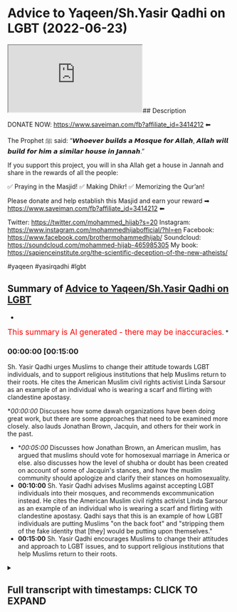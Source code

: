 # Advice to Yaqeen/Sh.Yasir Qadhi on LGBT (2022-06-23)

<iframe loading='lazy' src='https://www.youtube.com/embed/i3VL7t5kt54'></iframe>## Description

DONATE NOW: https://www.saveiman.com/fb?affiliate_id=3414212 ⬅

The Prophet ﷺ said: “𝙒𝙝𝙤𝙚𝙫𝙚𝙧 𝙗𝙪𝙞𝙡𝙙𝙨 𝙖 𝙈𝙤𝙨𝙦𝙪𝙚 𝙛𝙤𝙧 𝘼𝙡𝙡𝙖𝙝, 𝘼𝙡𝙡𝙖𝙝 𝙬𝙞𝙡𝙡 𝙗𝙪𝙞𝙡𝙙 𝙛𝙤𝙧 𝙝𝙞𝙢 𝙖 𝙨𝙞𝙢𝙞𝙡𝙖𝙧 𝙝𝙤𝙪𝙨𝙚 𝙞𝙣 𝙅𝙖𝙣𝙣𝙖𝙝.”

If you support this project, you will in sha Allah get a house in Jannah and share in the rewards of all the people:

✅ Praying in the Masjid!
✅ Making Dhikr!
✅ Memorizing the Qur’an!

Please donate and help establish this Masjid and earn your reward ➡ https://www.saveiman.com/fb?affiliate_id=3414212 ⬅

Twitter: https://twitter.com/mohammed_hijab?s=20
Instagram: https://www.instagram.com/mohammedhijabofficial/?hl=en
Facebook: https://www.facebook.com/brothermohammedhijab/
Soundcloud: https://soundcloud.com/mohammed-hijab-465985305
My book: https://sapienceinstitute.org/the-scientific-deception-of-the-new-atheists/

#yaqeen #yasirqadhi #lgbt

## Summary of [Advice to Yaqeen/Sh.Yasir Qadhi on LGBT](https://www.youtube.com/watch?v=i3VL7t5kt54)


*

<span style="color:red; font-size:125%">This summary is AI generated - there may be inaccuracies</span>. [](/)*

### <a onclick="modifyYTiframeseektime('900')">00:00:00 [00:15:00</a>

Sh. Yasir Qadhi urges Muslims to change their attitude towards LGBT individuals, and to support religious institutions that help Muslims return to their roots. He cites the American Muslim civil rights activist Linda Sarsour as an example of an individual who is wearing a  scarf and flirting with clandestine apostasy.

**<a onclick="modifyYTiframeseektime('0')">00:00:00</a>* Discusses how some dawah organizations have been doing great work, but there are some approaches that need to be examined more closely. also lauds Jonathan Brown, Jacquin, and others for their work in the past.
* **<a onclick="modifyYTiframeseektime('300')">00:05:00</a>* Discusses how Jonathan Brown, an American muslim, has argued that muslims should vote for homosexual marriage in America or else. also discusses how the level of shubha or doubt has been created on account of some of Jacquin's stances, and how the muslim community should apologize and clarify their stances on homosexuality.
* **<a onclick="modifyYTiframeseektime('600')">00:10:00</a>** Sh. Yasir Qadhi advises Muslims against accepting LGBT individuals into their mosques, and recommends excommunication instead. He cites the American Muslim civil rights activist Linda Sarsour as an example of an individual who is wearing a  scarf and flirting with clandestine apostasy. Qadhi says that this is an example of how LGBT individuals are putting Muslims "on the back foot" and "stripping them of the fake identity that [they] would be putting upon themselves."
* **<a onclick="modifyYTiframeseektime('900')">00:15:00</a>** Sh. Yasir Qadhi encourages Muslims to change their attitudes and approach to LGBT issues, and to support religious institutions that help Muslims return to their roots.

<details><summary><h2>Full transcript with timestamps: CLICK TO EXPAND</h2></summary>

<a onclick="modifyYTiframeseektime('0)')">0:00:00 hey you are you wasting your time on<\/a>
<a onclick="modifyYTiframeseektime('2)')">0:00:02 social media again your brothers and<\/a>
<a onclick="modifyYTiframeseektime('4)')">0:00:04 sisters in islam net from norway are<\/a>
<a onclick="modifyYTiframeseektime('6)')">0:00:06 establishing a masjid a tawa center<\/a>
<a onclick="modifyYTiframeseektime('10)')">0:00:10 establishing a masjid to convey the<\/a>
<a onclick="modifyYTiframeseektime('11)')">0:00:11 message of islam is one of the best<\/a>
<a onclick="modifyYTiframeseektime('14)')">0:00:14 deeds a muslim can do there's a huge<\/a>
<a onclick="modifyYTiframeseektime('17)')">0:00:17 need for it in norway you know this and<\/a>
<a onclick="modifyYTiframeseektime('18)')">0:00:18 i know this so that makes the reward<\/a>
<a onclick="modifyYTiframeseektime('21)')">0:00:21 even greater so give generously and<\/a>
<a onclick="modifyYTiframeseektime('24)')">0:00:24 allah azzawajal will give you even more<\/a>
<a onclick="modifyYTiframeseektime('28)')">0:00:28 [Music]<\/a>
<a onclick="modifyYTiframeseektime('36)')">0:00:36 this is a follow-up video from one that<\/a>
<a onclick="modifyYTiframeseektime('38)')">0:00:38 i've done before about issues relating<\/a>
<a onclick="modifyYTiframeseektime('40)')">0:00:40 to lgbtq<\/a>
<a onclick="modifyYTiframeseektime('42)')">0:00:42 especially pertaining to the muslim<\/a>
<a onclick="modifyYTiframeseektime('43)')">0:00:43 community the tradition is muslim oh you<\/a>
<a onclick="modifyYTiframeseektime('45)')">0:00:45 just call it the muslim community and in<\/a>
<a onclick="modifyYTiframeseektime('48)')">0:00:48 the previous video that i made i was<\/a>
<a onclick="modifyYTiframeseektime('50)')">0:00:50 speaking particularly about some<\/a>
<a onclick="modifyYTiframeseektime('51)')">0:00:51 approaches of<\/a>
<a onclick="modifyYTiframeseektime('52)')">0:00:52 uh some dawah organizations<\/a>
<a onclick="modifyYTiframeseektime('55)')">0:00:55 um i mentioned ikna i mentioned yakreen<\/a>
<a onclick="modifyYTiframeseektime('57)')">0:00:57 i mentioned some figures<\/a>
<a onclick="modifyYTiframeseektime('59)')">0:00:59 of dawah like<\/a>
<a onclick="modifyYTiframeseektime('62)')">0:01:02 dr jonathan brown and other individuals<\/a>
<a onclick="modifyYTiframeseektime('65)')">0:01:05 who are i would consider big players in<\/a>
<a onclick="modifyYTiframeseektime('67)')">0:01:07 the tawa at least or in the public<\/a>
<a onclick="modifyYTiframeseektime('69)')">0:01:09 discourse and rightfully so because they<\/a>
<a onclick="modifyYTiframeseektime('71)')">0:01:11 have made many contributions which some<\/a>
<a onclick="modifyYTiframeseektime('74)')">0:01:14 of their detractors<\/a>
<a onclick="modifyYTiframeseektime('75)')">0:01:15 will never be able to make let alone<\/a>
<a onclick="modifyYTiframeseektime('77)')">0:01:17 have made in the past for example<\/a>
<a onclick="modifyYTiframeseektime('79)')">0:01:19 yesterday has done some great work<\/a>
<a onclick="modifyYTiframeseektime('82)')">0:01:22 especially relating to the seerah that<\/a>
<a onclick="modifyYTiframeseektime('84)')">0:01:24 he's put up in the english language i<\/a>
<a onclick="modifyYTiframeseektime('85)')">0:01:25 think i don't think<\/a>
<a onclick="modifyYTiframeseektime('86)')">0:01:26 almost anyone has done anything like<\/a>
<a onclick="modifyYTiframeseektime('88)')">0:01:28 that in terms of the effort and the<\/a>
<a onclick="modifyYTiframeseektime('90)')">0:01:30 output that was put into that and the<\/a>
<a onclick="modifyYTiframeseektime('92)')">0:01:32 originality and the<\/a>
<a onclick="modifyYTiframeseektime('93)')">0:01:33 research that must have been put into<\/a>
<a onclick="modifyYTiframeseektime('95)')">0:01:35 such a thing<\/a>
<a onclick="modifyYTiframeseektime('96)')">0:01:36 likewise<\/a>
<a onclick="modifyYTiframeseektime('98)')">0:01:38 he's done really great work and when it<\/a>
<a onclick="modifyYTiframeseektime('100)')">0:01:40 comes to the production quality of some<\/a>
<a onclick="modifyYTiframeseektime('102)')">0:01:42 of the things that have come up from<\/a>
<a onclick="modifyYTiframeseektime('102)')">0:01:42 japan i think everyone agrees that it's<\/a>
<a onclick="modifyYTiframeseektime('104)')">0:01:44 really brilliant and excellent and when<\/a>
<a onclick="modifyYTiframeseektime('106)')">0:01:46 he comes and<\/a>
<a onclick="modifyYTiframeseektime('108)')">0:01:48 speaks especially when he storytells and<\/a>
<a onclick="modifyYTiframeseektime('110)')">0:01:50 i have to say it's really really like<\/a>
<a onclick="modifyYTiframeseektime('112)')">0:01:52 inspirational the way he speaks about<\/a>
<a onclick="modifyYTiframeseektime('114)')">0:01:54 some of the prophets of the past and<\/a>
<a onclick="modifyYTiframeseektime('116)')">0:01:56 some of the companions of the past<\/a>
<a onclick="modifyYTiframeseektime('117)')">0:01:57 masha'allah is really it's excellent and<\/a>
<a onclick="modifyYTiframeseektime('119)')">0:01:59 jonathan brown an excellent a star a<\/a>
<a onclick="modifyYTiframeseektime('122)')">0:02:02 great academic who's done some really<\/a>
<a onclick="modifyYTiframeseektime('124)')">0:02:04 great work in the past and i think a lot<\/a>
<a onclick="modifyYTiframeseektime('125)')">0:02:05 of the detractors that do attack these<\/a>
<a onclick="modifyYTiframeseektime('127)')">0:02:07 people may have perverse intentions<\/a>
<a onclick="modifyYTiframeseektime('129)')">0:02:09 quite frankly i mean<\/a>
<a onclick="modifyYTiframeseektime('131)')">0:02:11 and<\/a>
<a onclick="modifyYTiframeseektime('132)')">0:02:12 i will repeat will not in the future<\/a>
<a onclick="modifyYTiframeseektime('135)')">0:02:15 let alone have in the past be able to<\/a>
<a onclick="modifyYTiframeseektime('137)')">0:02:17 produce anything like what these<\/a>
<a onclick="modifyYTiframeseektime('139)')">0:02:19 individuals have produced in terms of<\/a>
<a onclick="modifyYTiframeseektime('141)')">0:02:21 their contribution to the islamic<\/a>
<a onclick="modifyYTiframeseektime('142)')">0:02:22 discourse for the muslim people<\/a>
<a onclick="modifyYTiframeseektime('145)')">0:02:25 so we have benefited from that and i<\/a>
<a onclick="modifyYTiframeseektime('146)')">0:02:26 think it's important to start with that<\/a>
<a onclick="modifyYTiframeseektime('148)')">0:02:28 kind of recognition because these people<\/a>
<a onclick="modifyYTiframeseektime('150)')">0:02:30 have been in the dawa and in the public<\/a>
<a onclick="modifyYTiframeseektime('152)')">0:02:32 space much longer than we have and we<\/a>
<a onclick="modifyYTiframeseektime('155)')">0:02:35 uh you know have benefited i have<\/a>
<a onclick="modifyYTiframeseektime('156)')">0:02:36 personally benefited so much from all<\/a>
<a onclick="modifyYTiframeseektime('159)')">0:02:39 three individuals i must say<\/a>
<a onclick="modifyYTiframeseektime('161)')">0:02:41 and so i don't want anyone to think<\/a>
<a onclick="modifyYTiframeseektime('163)')">0:02:43 that this is trying to you know cancel<\/a>
<a onclick="modifyYTiframeseektime('166)')">0:02:46 them or something like this and<\/a>
<a onclick="modifyYTiframeseektime('167)')">0:02:47 what do we gain from that they're our<\/a>
<a onclick="modifyYTiframeseektime('169)')">0:02:49 friends we have a good personal<\/a>
<a onclick="modifyYTiframeseektime('170)')">0:02:50 relationship with them i've spoken to<\/a>
<a onclick="modifyYTiframeseektime('172)')">0:02:52 yesterday twice we've done two podcasts<\/a>
<a onclick="modifyYTiframeseektime('175)')">0:02:55 together jonathan brown has done a<\/a>
<a onclick="modifyYTiframeseektime('176)')">0:02:56 podcast with him we have a good personal<\/a>
<a onclick="modifyYTiframeseektime('178)')">0:02:58 relationship there's no need or reason<\/a>
<a onclick="modifyYTiframeseektime('180)')">0:03:00 or personal gain that i get from this at<\/a>
<a onclick="modifyYTiframeseektime('182)')">0:03:02 all<\/a>
<a onclick="modifyYTiframeseektime('184)')">0:03:04 at all the second thing i'll say is<\/a>
<a onclick="modifyYTiframeseektime('187)')">0:03:07 they've done great work and they<\/a>
<a onclick="modifyYTiframeseektime('188)')">0:03:08 continue to do great work and we don't<\/a>
<a onclick="modifyYTiframeseektime('189)')">0:03:09 want to disturb that great work<\/a>
<a onclick="modifyYTiframeseektime('192)')">0:03:12 not having said all that<\/a>
<a onclick="modifyYTiframeseektime('194)')">0:03:14 what i will say is this<\/a>
<a onclick="modifyYTiframeseektime('196)')">0:03:16 there are some approaches which need to<\/a>
<a onclick="modifyYTiframeseektime('198)')">0:03:18 be examined okay there are some<\/a>
<a onclick="modifyYTiframeseektime('200)')">0:03:20 approaches that need to be examined now<\/a>
<a onclick="modifyYTiframeseektime('201)')">0:03:21 recently i was very encouraged to find<\/a>
<a onclick="modifyYTiframeseektime('204)')">0:03:24 that after i done my first video<\/a>
<a onclick="modifyYTiframeseektime('207)')">0:03:27 that jacquin actually done a webinar<\/a>
<a onclick="modifyYTiframeseektime('210)')">0:03:30 uh<\/a>
<a onclick="modifyYTiframeseektime('212)')">0:03:32 sorry they've done webinar we are<\/a>
<a onclick="modifyYTiframeseektime('213)')">0:03:33 cleaned on a webinar<\/a>
<a onclick="modifyYTiframeseektime('215)')">0:03:35 on lgbtq uh issues i think that was the<\/a>
<a onclick="modifyYTiframeseektime('218)')">0:03:38 name of the webinar and they did clarify<\/a>
<a onclick="modifyYTiframeseektime('221)')">0:03:41 a lot a lot of things they clarified the<\/a>
<a onclick="modifyYTiframeseektime('223)')">0:03:43 ah cam of same-sex relationships and so<\/a>
<a onclick="modifyYTiframeseektime('226)')">0:03:46 on and i was very encouraged to see this<\/a>
<a onclick="modifyYTiframeseektime('228)')">0:03:48 uh clarification and unhappy and really<\/a>
<a onclick="modifyYTiframeseektime('232)')">0:03:52 i i i salute the the effort and commend<\/a>
<a onclick="modifyYTiframeseektime('235)')">0:03:55 it uh genuinely i'm not just saying i'm<\/a>
<a onclick="modifyYTiframeseektime('237)')">0:03:57 not just saying that and even<\/a>
<a onclick="modifyYTiframeseektime('239)')">0:03:59 came out and made a video about<\/a>
<a onclick="modifyYTiframeseektime('240)')">0:04:00 transgenderism and the fetus on on that<\/a>
<a onclick="modifyYTiframeseektime('243)')">0:04:03 and so on and honestly i really<\/a>
<a onclick="modifyYTiframeseektime('246)')">0:04:06 appreciate the self-reflective nature of<\/a>
<a onclick="modifyYTiframeseektime('249)')">0:04:09 the institute that you've been able to<\/a>
<a onclick="modifyYTiframeseektime('250)')">0:04:10 do all that kind of thing<\/a>
<a onclick="modifyYTiframeseektime('252)')">0:04:12 but what i will say is this<\/a>
<a onclick="modifyYTiframeseektime('255)')">0:04:15 the level of clarification there's a<\/a>
<a onclick="modifyYTiframeseektime('257)')">0:04:17 question i have to you<\/a>
<a onclick="modifyYTiframeseektime('259)')">0:04:19 is the level of clarification<\/a>
<a onclick="modifyYTiframeseektime('263)')">0:04:23 in line or commensurate with the level<\/a>
<a onclick="modifyYTiframeseektime('266)')">0:04:26 of<\/a>
<a onclick="modifyYTiframeseektime('266)')">0:04:26 doubt or shubha that has been created<\/a>
<a onclick="modifyYTiframeseektime('268)')">0:04:28 this is a question for me to you is the<\/a>
<a onclick="modifyYTiframeseektime('271)')">0:04:31 level of clarification that has been<\/a>
<a onclick="modifyYTiframeseektime('272)')">0:04:32 provided<\/a>
<a onclick="modifyYTiframeseektime('273)')">0:04:33 commensurate<\/a>
<a onclick="modifyYTiframeseektime('274)')">0:04:34 or<\/a>
<a onclick="modifyYTiframeseektime('276)')">0:04:36 with the level of subha that has been<\/a>
<a onclick="modifyYTiframeseektime('277)')">0:04:37 created now you may ask why should there<\/a>
<a onclick="modifyYTiframeseektime('280)')">0:04:40 be such a subha when we have<\/a>
<a onclick="modifyYTiframeseektime('282)')">0:04:42 consistently made<\/a>
<a onclick="modifyYTiframeseektime('284)')">0:04:44 you know our points clear on the ham of<\/a>
<a onclick="modifyYTiframeseektime('286)')">0:04:46 same-sex relationships i'll tell you why<\/a>
<a onclick="modifyYTiframeseektime('289)')">0:04:49 and since i've had these<\/a>
<a onclick="modifyYTiframeseektime('290)')">0:04:50 conversations online public<\/a>
<a onclick="modifyYTiframeseektime('292)')">0:04:52 conversations which are which are on the<\/a>
<a onclick="modifyYTiframeseektime('294)')">0:04:54 public record which people can watch<\/a>
<a onclick="modifyYTiframeseektime('296)')">0:04:56 i'll give you three examples of it in<\/a>
<a onclick="modifyYTiframeseektime('299)')">0:04:59 fact<\/a>
<a onclick="modifyYTiframeseektime('300)')">0:05:00 the level of shubha or doubt has been<\/a>
<a onclick="modifyYTiframeseektime('302)')">0:05:02 created on account<\/a>
<a onclick="modifyYTiframeseektime('304)')">0:05:04 of some of the stances that jacquin have<\/a>
<a onclick="modifyYTiframeseektime('306)')">0:05:06 taken<\/a>
<a onclick="modifyYTiframeseektime('307)')">0:05:07 for example jonathan brown made an<\/a>
<a onclick="modifyYTiframeseektime('310)')">0:05:10 article<\/a>
<a onclick="modifyYTiframeseektime('311)')">0:05:11 or has written an article that was then<\/a>
<a onclick="modifyYTiframeseektime('313)')">0:05:13 put onto jaquin which argued for the<\/a>
<a onclick="modifyYTiframeseektime('316)')">0:05:16 case of us supporting as the muslim<\/a>
<a onclick="modifyYTiframeseektime('318)')">0:05:18 community same-sex marriage<\/a>
<a onclick="modifyYTiframeseektime('320)')">0:05:20 now he says it wasn't an islamic case<\/a>
<a onclick="modifyYTiframeseektime('322)')">0:05:22 and he put so many caveats it wasn't<\/a>
<a onclick="modifyYTiframeseektime('325)')">0:05:25 quid pro quo and it wasn't this and so<\/a>
<a onclick="modifyYTiframeseektime('327)')">0:05:27 on<\/a>
<a onclick="modifyYTiframeseektime('328)')">0:05:28 nevertheless<\/a>
<a onclick="modifyYTiframeseektime('329)')">0:05:29 it was an article that argued that<\/a>
<a onclick="modifyYTiframeseektime('331)')">0:05:31 muslim people should vote for homosexual<\/a>
<a onclick="modifyYTiframeseektime('335)')">0:05:35 marriage in america or maybe elsewhere<\/a>
<a onclick="modifyYTiframeseektime('337)')">0:05:37 okay<\/a>
<a onclick="modifyYTiframeseektime('339)')">0:05:39 and it was on a<\/a>
<a onclick="modifyYTiframeseektime('341)')">0:05:41 website of an organization which was<\/a>
<a onclick="modifyYTiframeseektime('343)')">0:05:43 meant to represent the interests of the<\/a>
<a onclick="modifyYTiframeseektime('345)')">0:05:45 muslim people and it was really<\/a>
<a onclick="modifyYTiframeseektime('347)')">0:05:47 an apolo it is really an apologetic<\/a>
<a onclick="modifyYTiframeseektime('349)')">0:05:49 organization which was meant to deal<\/a>
<a onclick="modifyYTiframeseektime('351)')">0:05:51 with the doubts of the people<\/a>
<a onclick="modifyYTiframeseektime('353)')">0:05:53 if it is a political<\/a>
<a onclick="modifyYTiframeseektime('355)')">0:05:55 article what is it doing<\/a>
<a onclick="modifyYTiframeseektime('357)')">0:05:57 on<\/a>
<a onclick="modifyYTiframeseektime('358)')">0:05:58 an islamic website<\/a>
<a onclick="modifyYTiframeseektime('361)')">0:06:01 isn't that shopper that is being created<\/a>
<a onclick="modifyYTiframeseektime('364)')">0:06:04 so the question now which begs itself<\/a>
<a onclick="modifyYTiframeseektime('367)')">0:06:07 is<\/a>
<a onclick="modifyYTiframeseektime('368)')">0:06:08 can muslim people support such a thing<\/a>
<a onclick="modifyYTiframeseektime('369)')">0:06:09 which is antithetical to their own<\/a>
<a onclick="modifyYTiframeseektime('371)')">0:06:11 beliefs are you telling me that such a<\/a>
<a onclick="modifyYTiframeseektime('372)')">0:06:12 thing was not a supper it was a supper<\/a>
<a onclick="modifyYTiframeseektime('375)')">0:06:15 and the evidence of that<\/a>
<a onclick="modifyYTiframeseektime('376)')">0:06:16 is that it was removed subsequently<\/a>
<a onclick="modifyYTiframeseektime('379)')">0:06:19 after these discussions were had in the<\/a>
<a onclick="modifyYTiframeseektime('381)')">0:06:21 public sphere after we had him on the mh<\/a>
<a onclick="modifyYTiframeseektime('383)')">0:06:23 podcast after the muslim community<\/a>
<a onclick="modifyYTiframeseektime('385)')">0:06:25 wasn't buying quite frankly the series<\/a>
<a onclick="modifyYTiframeseektime('387)')">0:06:27 of justifications that jonathan brown<\/a>
<a onclick="modifyYTiframeseektime('389)')">0:06:29 has put forward<\/a>
<a onclick="modifyYTiframeseektime('391)')">0:06:31 it was removed but was removed without<\/a>
<a onclick="modifyYTiframeseektime('393)')">0:06:33 clarification<\/a>
<a onclick="modifyYTiframeseektime('395)')">0:06:35 it was removed without consolation it<\/a>
<a onclick="modifyYTiframeseektime('397)')">0:06:37 was removed without retraction formal<\/a>
<a onclick="modifyYTiframeseektime('399)')">0:06:39 retraction it was just<\/a>
<a onclick="modifyYTiframeseektime('401)')">0:06:41 inconsequent conspicuously removed<\/a>
<a onclick="modifyYTiframeseektime('404)')">0:06:44 and is that enough is that sufficient<\/a>
<a onclick="modifyYTiframeseektime('406)')">0:06:46 for the muslim community i i say no it's<\/a>
<a onclick="modifyYTiframeseektime('409)')">0:06:49 not enough after you've done something<\/a>
<a onclick="modifyYTiframeseektime('411)')">0:06:51 like that which no muslim scholar in the<\/a>
<a onclick="modifyYTiframeseektime('412)')">0:06:52 history of islam has argued<\/a>
<a onclick="modifyYTiframeseektime('415)')">0:06:55 you make an argument that no<\/a>
<a onclick="modifyYTiframeseektime('417)')">0:06:57 precedent has been given for<\/a>
<a onclick="modifyYTiframeseektime('419)')">0:06:59 jurisprudentially<\/a>
<a onclick="modifyYTiframeseektime('421)')">0:07:01 and then you just remove it and then no<\/a>
<a onclick="modifyYTiframeseektime('423)')">0:07:03 clarification is given i think that is<\/a>
<a onclick="modifyYTiframeseektime('425)')">0:07:05 quite frankly not fair on the muslim<\/a>
<a onclick="modifyYTiframeseektime('427)')">0:07:07 community<\/a>
<a onclick="modifyYTiframeseektime('429)')">0:07:09 a second example is there's an entire<\/a>
<a onclick="modifyYTiframeseektime('431)')">0:07:11 framework that<\/a>
<a onclick="modifyYTiframeseektime('432)')">0:07:12 man has put forward on fruitful<\/a>
<a onclick="modifyYTiframeseektime('434)')">0:07:14 coalition building he calls it and it's<\/a>
<a onclick="modifyYTiframeseektime('436)')">0:07:16 still up there now and he's got levels<\/a>
<a onclick="modifyYTiframeseektime('439)')">0:07:19 of it and we're seeing almost<\/a>
<a onclick="modifyYTiframeseektime('441)')">0:07:21 you know shake hands and hold hands and<\/a>
<a onclick="modifyYTiframeseektime('443)')">0:07:23 so on with members of the lgbtq<\/a>
<a onclick="modifyYTiframeseektime('446)')">0:07:26 community<\/a>
<a onclick="modifyYTiframeseektime('447)')">0:07:27 walking in the parades and doing these<\/a>
<a onclick="modifyYTiframeseektime('449)')">0:07:29 practices and rituals and all these kind<\/a>
<a onclick="modifyYTiframeseektime('450)')">0:07:30 of things which has been refuted for and<\/a>
<a onclick="modifyYTiframeseektime('452)')">0:07:32 rightfully so quite frankly<\/a>
<a onclick="modifyYTiframeseektime('455)')">0:07:35 and then<\/a>
<a onclick="modifyYTiframeseektime('457)')">0:07:37 where is i mean is the level of<\/a>
<a onclick="modifyYTiframeseektime('459)')">0:07:39 apology and the level of clarification<\/a>
<a onclick="modifyYTiframeseektime('461)')">0:07:41 was it<\/a>
<a onclick="modifyYTiframeseektime('463)')">0:07:43 was it in line with that you have to ask<\/a>
<a onclick="modifyYTiframeseektime('465)')">0:07:45 yourself that question you have to ask<\/a>
<a onclick="modifyYTiframeseektime('467)')">0:07:47 yourself that question<\/a>
<a onclick="modifyYTiframeseektime('469)')">0:07:49 secondly<\/a>
<a onclick="modifyYTiframeseektime('470)')">0:07:50 why is it the case that the only<\/a>
<a onclick="modifyYTiframeseektime('473)')">0:07:53 relationship that the big players of<\/a>
<a onclick="modifyYTiframeseektime('476)')">0:07:56 american da'wah have had with<\/a>
<a onclick="modifyYTiframeseektime('478)')">0:07:58 homosexuals is one where they're a<\/a>
<a onclick="modifyYTiframeseektime('481)')">0:08:01 either on the back foot or b trying to<\/a>
<a onclick="modifyYTiframeseektime('483)')">0:08:03 build coalitions is this really the<\/a>
<a onclick="modifyYTiframeseektime('485)')">0:08:05 quranic model<\/a>
<a onclick="modifyYTiframeseektime('488)')">0:08:08 well it's not<\/a>
<a onclick="modifyYTiframeseektime('500)')">0:08:20 is that we the only thing the muslims<\/a>
<a onclick="modifyYTiframeseektime('502)')">0:08:22 are doing with<\/a>
<a onclick="modifyYTiframeseektime('503)')">0:08:23 individuals who are self-proclaimed<\/a>
<a onclick="modifyYTiframeseektime('506)')">0:08:26 happily homosexuals is this<\/a>
<a onclick="modifyYTiframeseektime('511)')">0:08:31 i don't think you'd sorry to say i'm<\/a>
<a onclick="modifyYTiframeseektime('512)')">0:08:32 sorry i'm so sorry i don't think you<\/a>
<a onclick="modifyYTiframeseektime('514)')">0:08:34 would endorse that in the least<\/a>
<a onclick="modifyYTiframeseektime('517)')">0:08:37 why have you never given doubt why have<\/a>
<a onclick="modifyYTiframeseektime('518)')">0:08:38 we never seen any of you give dawah<\/a>
<a onclick="modifyYTiframeseektime('521)')">0:08:41 to individuals who are exhibiting this<\/a>
<a onclick="modifyYTiframeseektime('523)')">0:08:43 feeling<\/a>
<a onclick="modifyYTiframeseektime('524)')">0:08:44 from the non-muslim community<\/a>
<a onclick="modifyYTiframeseektime('526)')">0:08:46 true relationship building<\/a>
<a onclick="modifyYTiframeseektime('530)')">0:08:50 is not having a phony relationship based<\/a>
<a onclick="modifyYTiframeseektime('532)')">0:08:52 on disingenuous beliefs<\/a>
<a onclick="modifyYTiframeseektime('536)')">0:08:56 or that you try and put the elephant<\/a>
<a onclick="modifyYTiframeseektime('537)')">0:08:57 under the carpet or something<\/a>
<a onclick="modifyYTiframeseektime('540)')">0:09:00 no<\/a>
<a onclick="modifyYTiframeseektime('541)')">0:09:01 true relationship building is where you<\/a>
<a onclick="modifyYTiframeseektime('543)')">0:09:03 agree to disagree<\/a>
<a onclick="modifyYTiframeseektime('545)')">0:09:05 that is why<\/a>
<a onclick="modifyYTiframeseektime('546)')">0:09:06 the homosexual community some of which<\/a>
<a onclick="modifyYTiframeseektime('549)')">0:09:09 they have no problem with me<\/a>
<a onclick="modifyYTiframeseektime('550)')">0:09:10 it's all for the public record to see<\/a>
<a onclick="modifyYTiframeseektime('552)')">0:09:12 i've had conversations with them in the<\/a>
<a onclick="modifyYTiframeseektime('554)')">0:09:14 public space<\/a>
<a onclick="modifyYTiframeseektime('555)')">0:09:15 and after i've explained to them my<\/a>
<a onclick="modifyYTiframeseektime('558)')">0:09:18 entire ethos and my all my beliefs<\/a>
<a onclick="modifyYTiframeseektime('561)')">0:09:21 it's still agreed to disagree and it's<\/a>
<a onclick="modifyYTiframeseektime('562)')">0:09:22 actually happy days because there is<\/a>
<a onclick="modifyYTiframeseektime('564)')">0:09:24 tolerance in that community i mean it's<\/a>
<a onclick="modifyYTiframeseektime('565)')">0:09:25 not like they're completely intolerant<\/a>
<a onclick="modifyYTiframeseektime('566)')">0:09:26 to the muslim people do you have such<\/a>
<a onclick="modifyYTiframeseektime('569)')">0:09:29 uh maybe<\/a>
<a onclick="modifyYTiframeseektime('570)')">0:09:30 fear that they'll you'll be rejected by<\/a>
<a onclick="modifyYTiframeseektime('572)')">0:09:32 them that you cannot even engage with<\/a>
<a onclick="modifyYTiframeseektime('574)')">0:09:34 them in a positive manner telling them<\/a>
<a onclick="modifyYTiframeseektime('575)')">0:09:35 what islam is<\/a>
<a onclick="modifyYTiframeseektime('577)')">0:09:37 why have we not seen one<\/a>
<a onclick="modifyYTiframeseektime('580)')">0:09:40 single video<\/a>
<a onclick="modifyYTiframeseektime('582)')">0:09:42 or something on the public record where<\/a>
<a onclick="modifyYTiframeseektime('584)')">0:09:44 you are challenging the beliefs<\/a>
<a onclick="modifyYTiframeseektime('586)')">0:09:46 and the stances and the practices of<\/a>
<a onclick="modifyYTiframeseektime('588)')">0:09:48 those individuals who we call brothers<\/a>
<a onclick="modifyYTiframeseektime('591)')">0:09:51 and sisters in humanity<\/a>
<a onclick="modifyYTiframeseektime('592)')">0:09:52 if you really want the best for someone<\/a>
<a onclick="modifyYTiframeseektime('594)')">0:09:54 you share what you think you have with<\/a>
<a onclick="modifyYTiframeseektime('596)')">0:09:56 them<\/a>
<a onclick="modifyYTiframeseektime('597)')">0:09:57 it's not it's<\/a>
<a onclick="modifyYTiframeseektime('600)')">0:10:00 that's the second criticism so this is a<\/a>
<a onclick="modifyYTiframeseektime('602)')">0:10:02 weak<\/a>
<a onclick="modifyYTiframeseektime('602)')">0:10:02 approach and this weakness was exhibited<\/a>
<a onclick="modifyYTiframeseektime('606)')">0:10:06 for all to see<\/a>
<a onclick="modifyYTiframeseektime('608)')">0:10:08 in the following clip which i found was<\/a>
<a onclick="modifyYTiframeseektime('611)')">0:10:11 well when i first saw it i was very<\/a>
<a onclick="modifyYTiframeseektime('613)')">0:10:13 upset and angered on behalf of shaykh<\/a>
<a onclick="modifyYTiframeseektime('616)')">0:10:16 let's watch let's watch the clip<\/a>
<a onclick="modifyYTiframeseektime('617)')">0:10:17 together do you see how that's<\/a>
<a onclick="modifyYTiframeseektime('619)')">0:10:19 problematic for a lot of people<\/a>
<a onclick="modifyYTiframeseektime('620)')">0:10:20 listening who'll say you say they're<\/a>
<a onclick="modifyYTiframeseektime('621)')">0:10:21 welcome in your mosque but they're<\/a>
<a onclick="modifyYTiframeseektime('622)')">0:10:22 welcome as sinners and that<\/a>
<a onclick="modifyYTiframeseektime('624)')">0:10:24 well it's not it's not our it's not our<\/a>
<a onclick="modifyYTiframeseektime('627)')">0:10:27 uh job to judge others i'm willing to<\/a>
<a onclick="modifyYTiframeseektime('629)')">0:10:29 allow them their rights are they willing<\/a>
<a onclick="modifyYTiframeseektime('631)')">0:10:31 to allow me my rights when you say<\/a>
<a onclick="modifyYTiframeseektime('632)')">0:10:32 you're willing to allow them their<\/a>
<a onclick="modifyYTiframeseektime('633)')">0:10:33 rights their political rights<\/a>
<a onclick="modifyYTiframeseektime('635)')">0:10:35 do you support same-sex marriage i<\/a>
<a onclick="modifyYTiframeseektime('636)')">0:10:36 support the notion that the american<\/a>
<a onclick="modifyYTiframeseektime('638)')">0:10:38 government is not in charge of morality<\/a>
<a onclick="modifyYTiframeseektime('640)')">0:10:40 so you're not opposed to same-sex<\/a>
<a onclick="modifyYTiframeseektime('642)')">0:10:42 marriage<\/a>
<a onclick="modifyYTiframeseektime('643)')">0:10:43 politically yes but but morally i i<\/a>
<a onclick="modifyYTiframeseektime('646)')">0:10:46 don't agree with this so there's a<\/a>
<a onclick="modifyYTiframeseektime('647)')">0:10:47 there's a difference<\/a>
<a onclick="modifyYTiframeseektime('648)')">0:10:48 of the land you're not complaining<\/a>
<a onclick="modifyYTiframeseektime('650)')">0:10:50 do you think<\/a>
<a onclick="modifyYTiframeseektime('652)')">0:10:52 that<\/a>
<a onclick="modifyYTiframeseektime('653)')">0:10:53 this is fair<\/a>
<a onclick="modifyYTiframeseektime('654)')">0:10:54 that a member of the<\/a>
<a onclick="modifyYTiframeseektime('657)')">0:10:57 so-called scholarly classes<\/a>
<a onclick="modifyYTiframeseektime('659)')">0:10:59 the high echelons of islamic<\/a>
<a onclick="modifyYTiframeseektime('661)')">0:11:01 intellectuality<\/a>
<a onclick="modifyYTiframeseektime('664)')">0:11:04 is put in front of an individual<\/a>
<a onclick="modifyYTiframeseektime('666)')">0:11:06 actually two of them but let's focus on<\/a>
<a onclick="modifyYTiframeseektime('668)')">0:11:08 linda<\/a>
<a onclick="modifyYTiframeseektime('669)')">0:11:09 an individual who is flirting with<\/a>
<a onclick="modifyYTiframeseektime('672)')">0:11:12 clandestine apostasy<\/a>
<a onclick="modifyYTiframeseektime('676)')">0:11:16 and that she's putting you on the back<\/a>
<a onclick="modifyYTiframeseektime('677)')">0:11:17 foot<\/a>
<a onclick="modifyYTiframeseektime('680)')">0:11:20 well it breaks my heart to see that<\/a>
<a onclick="modifyYTiframeseektime('683)')">0:11:23 she's putting you on the back foot<\/a>
<a onclick="modifyYTiframeseektime('685)')">0:11:25 and she's mentioning things which have<\/a>
<a onclick="modifyYTiframeseektime('687)')">0:11:27 in them the potential for riddha<\/a>
<a onclick="modifyYTiframeseektime('690)')">0:11:30 apostasy and they're going unchallenged<\/a>
<a onclick="modifyYTiframeseektime('692)')">0:11:32 this is an individual who's wearing a<\/a>
<a onclick="modifyYTiframeseektime('694)')">0:11:34 head scarf<\/a>
<a onclick="modifyYTiframeseektime('695)')">0:11:35 she's in front of a man of deen religion<\/a>
<a onclick="modifyYTiframeseektime('698)')">0:11:38 and she's saying we basically it's a<\/a>
<a onclick="modifyYTiframeseektime('700)')">0:11:40 paraphrase that she thinks the cause of<\/a>
<a onclick="modifyYTiframeseektime('702)')">0:11:42 homosexuality is the same islamic cause<\/a>
<a onclick="modifyYTiframeseektime('704)')">0:11:44 you put that to linda you're an american<\/a>
<a onclick="modifyYTiframeseektime('705)')">0:11:45 muslim civil rights activist you<\/a>
<a onclick="modifyYTiframeseektime('707)')">0:11:47 campaign against islamophobia in favor<\/a>
<a onclick="modifyYTiframeseektime('709)')">0:11:49 of muslim civil rights but you also<\/a>
<a onclick="modifyYTiframeseektime('710)')">0:11:50 campaign against homophobia and in favor<\/a>
<a onclick="modifyYTiframeseektime('713)')">0:11:53 of lgbt rights do you see that as all<\/a>
<a onclick="modifyYTiframeseektime('715)')">0:11:55 part of the same struggle<\/a>
<a onclick="modifyYTiframeseektime('717)')">0:11:57 absolutely and i will say this about<\/a>
<a onclick="modifyYTiframeseektime('718)')">0:11:58 american muslims there has not been any<\/a>
<a onclick="modifyYTiframeseektime('720)')">0:12:00 coordinated coordinated campaign<\/a>
<a onclick="modifyYTiframeseektime('722)')">0:12:02 oppositional to the supreme court um<\/a>
<a onclick="modifyYTiframeseektime('724)')">0:12:04 decision for same-sex marriage and<\/a>
<a onclick="modifyYTiframeseektime('726)')">0:12:06 you're not correcting that in fact<\/a>
<a onclick="modifyYTiframeseektime('727)')">0:12:07 you're just revere you're talking about<\/a>
<a onclick="modifyYTiframeseektime('729)')">0:12:09 your own track record and defending<\/a>
<a onclick="modifyYTiframeseektime('730)')">0:12:10 yourself yeah not even islam but quite<\/a>
<a onclick="modifyYTiframeseektime('732)')">0:12:12 frankly yourself well let me put that<\/a>
<a onclick="modifyYTiframeseektime('734)')">0:12:14 point to it well that's exactly what<\/a>
<a onclick="modifyYTiframeseektime('735)')">0:12:15 i've been doing linda if you actually<\/a>
<a onclick="modifyYTiframeseektime('736)')">0:12:16 listen to the lectures that are on<\/a>
<a onclick="modifyYTiframeseektime('738)')">0:12:18 youtube uh i would say i'm one of the<\/a>
<a onclick="modifyYTiframeseektime('739)')">0:12:19 very few clerics that have very publicly<\/a>
<a onclick="modifyYTiframeseektime('742)')">0:12:22 said do you think this is going to give<\/a>
<a onclick="modifyYTiframeseektime('744)')">0:12:24 islam and muslims<\/a>
<a onclick="modifyYTiframeseektime('749)')">0:12:29 it is a failed approach and it's not an<\/a>
<a onclick="modifyYTiframeseektime('752)')">0:12:32 approach that is going to yield any uh<\/a>
<a onclick="modifyYTiframeseektime('754)')">0:12:34 positive effects<\/a>
<a onclick="modifyYTiframeseektime('756)')">0:12:36 and it's likely to<\/a>
<a onclick="modifyYTiframeseektime('758)')">0:12:38 mark all of the good work you've done<\/a>
<a onclick="modifyYTiframeseektime('760)')">0:12:40 elsewhere<\/a>
<a onclick="modifyYTiframeseektime('761)')">0:12:41 and i see that as a real tragedy in fact<\/a>
<a onclick="modifyYTiframeseektime('763)')">0:12:43 and it hurts me to say it<\/a>
<a onclick="modifyYTiframeseektime('766)')">0:12:46 it hurts me to say it but i'm angered<\/a>
<a onclick="modifyYTiframeseektime('768)')">0:12:48 and disappointed<\/a>
<a onclick="modifyYTiframeseektime('770)')">0:12:50 and i never saw this video before i only<\/a>
<a onclick="modifyYTiframeseektime('771)')">0:12:51 saw this quite recently when i saw it i<\/a>
<a onclick="modifyYTiframeseektime('773)')">0:12:53 was very disappointed when i<\/a>
<a onclick="modifyYTiframeseektime('775)')">0:12:55 to see a woman like that yeah<\/a>
<a onclick="modifyYTiframeseektime('778)')">0:12:58 a woman like that<\/a>
<a onclick="modifyYTiframeseektime('780)')">0:13:00 yanni put you on the back foot yes<\/a>
<a onclick="modifyYTiframeseektime('783)')">0:13:03 in that way<\/a>
<a onclick="modifyYTiframeseektime('784)')">0:13:04 yeah and you couldn't even ask a couple<\/a>
<a onclick="modifyYTiframeseektime('786)')">0:13:06 of questions that would have put her<\/a>
<a onclick="modifyYTiframeseektime('787)')">0:13:07 directly on the back foot do you<\/a>
<a onclick="modifyYTiframeseektime('788)')">0:13:08 consider homosexuality as a sin<\/a>
<a onclick="modifyYTiframeseektime('790)')">0:13:10 it would have it would have if she said<\/a>
<a onclick="modifyYTiframeseektime('792)')">0:13:12 yes<\/a>
<a onclick="modifyYTiframeseektime('793)')">0:13:13 then it would so how do you<\/a>
<a onclick="modifyYTiframeseektime('795)')">0:13:15 then you can follow up if she said no<\/a>
<a onclick="modifyYTiframeseektime('797)')">0:13:17 then you can excommunicate her you can<\/a>
<a onclick="modifyYTiframeseektime('800)')">0:13:20 excommunicate from the fault of islam<\/a>
<a onclick="modifyYTiframeseektime('802)')">0:13:22 after you do it kamas alhaja and then<\/a>
<a onclick="modifyYTiframeseektime('804)')">0:13:24 you put her in the back foot again you<\/a>
<a onclick="modifyYTiframeseektime('806)')">0:13:26 you strip her of the fake identity that<\/a>
<a onclick="modifyYTiframeseektime('808)')">0:13:28 then she would be putting upon herself<\/a>
<a onclick="modifyYTiframeseektime('810)')">0:13:30 this is the isa we require this is the<\/a>
<a onclick="modifyYTiframeseektime('813)')">0:13:33 clear-cut<\/a>
<a onclick="modifyYTiframeseektime('814)')">0:13:34 straight talking kulu kola and sadida<\/a>
<a onclick="modifyYTiframeseektime('816)')">0:13:36 that we need<\/a>
<a onclick="modifyYTiframeseektime('818)')">0:13:38 it's not fair that the muslims have this<\/a>
<a onclick="modifyYTiframeseektime('821)')">0:13:41 level of representation quite frankly on<\/a>
<a onclick="modifyYTiframeseektime('823)')">0:13:43 issues so<\/a>
<a onclick="modifyYTiframeseektime('824)')">0:13:44 topical as these<\/a>
<a onclick="modifyYTiframeseektime('826)')">0:13:46 and then you know and then confusion is<\/a>
<a onclick="modifyYTiframeseektime('829)')">0:13:49 put in the atmosphere so i've given you<\/a>
<a onclick="modifyYTiframeseektime('830)')">0:13:50 three clear cut examples<\/a>
<a onclick="modifyYTiframeseektime('834)')">0:13:54 of why the shah as is as it is<\/a>
<a onclick="modifyYTiframeseektime('837)')">0:13:57 why the doubt has been created in the<\/a>
<a onclick="modifyYTiframeseektime('840)')">0:14:00 minds of the muslims the issue is not<\/a>
<a onclick="modifyYTiframeseektime('842)')">0:14:02 just an issue of ideology<\/a>
<a onclick="modifyYTiframeseektime('845)')">0:14:05 or belief<\/a>
<a onclick="modifyYTiframeseektime('846)')">0:14:06 the issue is also an issue of attitude<\/a>
<a onclick="modifyYTiframeseektime('850)')">0:14:10 what made the civil rights movement so<\/a>
<a onclick="modifyYTiframeseektime('852)')">0:14:12 successful was not just the arguments<\/a>
<a onclick="modifyYTiframeseektime('854)')">0:14:14 that<\/a>
<a onclick="modifyYTiframeseektime('855)')">0:14:15 black people were making say for example<\/a>
<a onclick="modifyYTiframeseektime('856)')">0:14:16 in the 1960s<\/a>
<a onclick="modifyYTiframeseektime('859)')">0:14:19 it was the spirit that they came with<\/a>
<a onclick="modifyYTiframeseektime('860)')">0:14:20 the attitude that they came with<\/a>
<a onclick="modifyYTiframeseektime('862)')">0:14:22 the confidence that they came with<\/a>
<a onclick="modifyYTiframeseektime('865)')">0:14:25 if they had placid and docile and timid<\/a>
<a onclick="modifyYTiframeseektime('868)')">0:14:28 and weak attitudes and their temperament<\/a>
<a onclick="modifyYTiframeseektime('871)')">0:14:31 wasn't fit for purpose the civil rights<\/a>
<a onclick="modifyYTiframeseektime('873)')">0:14:33 movement wouldn't be what it is<\/a>
<a onclick="modifyYTiframeseektime('876)')">0:14:36 no change would have been made<\/a>
<a onclick="modifyYTiframeseektime('878)')">0:14:38 if they had shaken hands with the wrong<\/a>
<a onclick="modifyYTiframeseektime('880)')">0:14:40 people or tried to take protection and<\/a>
<a onclick="modifyYTiframeseektime('882)')">0:14:42 seek shelter from individuals who in<\/a>
<a onclick="modifyYTiframeseektime('885)')">0:14:45 their reality don't want the best for<\/a>
<a onclick="modifyYTiframeseektime('887)')">0:14:47 the for their own communities<\/a>
<a onclick="modifyYTiframeseektime('889)')">0:14:49 it wouldn't have been as successful as<\/a>
<a onclick="modifyYTiframeseektime('890)')">0:14:50 it is he tell you and all of us<\/a>
<a onclick="modifyYTiframeseektime('894)')">0:14:54 that these people are the sheep<\/a>
<a onclick="modifyYTiframeseektime('896)')">0:14:56 or the wolves in sheep sheep's clothing<\/a>
<a onclick="modifyYTiframeseektime('900)')">0:15:00 and he would tell us<\/a>
<a onclick="modifyYTiframeseektime('902)')">0:15:02 if you take inspiration from him<\/a>
<a onclick="modifyYTiframeseektime('906)')">0:15:06 to seek self-sufficiency<\/a>
<a onclick="modifyYTiframeseektime('909)')">0:15:09 after<\/a>
<a onclick="modifyYTiframeseektime('910)')">0:15:10 allah<\/a>
<a onclick="modifyYTiframeseektime('912)')">0:15:12 so this is my final advice<\/a>
<a onclick="modifyYTiframeseektime('915)')">0:15:15 my final advice to you guys<\/a>
<a onclick="modifyYTiframeseektime('917)')">0:15:17 is don't just change your approach which<\/a>
<a onclick="modifyYTiframeseektime('920)')">0:15:20 of course you do need to change<\/a>
<a onclick="modifyYTiframeseektime('923)')">0:15:23 you need to be more polemical forthright<\/a>
<a onclick="modifyYTiframeseektime('925)')">0:15:25 you need to put your position forward<\/a>
<a onclick="modifyYTiframeseektime('928)')">0:15:28 put them on the back foot<\/a>
<a onclick="modifyYTiframeseektime('930)')">0:15:30 but not just that change your attitudes<\/a>
<a onclick="modifyYTiframeseektime('933)')">0:15:33 because if you don't start<\/a>
<a onclick="modifyYTiframeseektime('935)')">0:15:35 having a confident attitude to these<\/a>
<a onclick="modifyYTiframeseektime('938)')">0:15:38 issues<\/a>
<a onclick="modifyYTiframeseektime('940)')">0:15:40 our people will suffer<\/a>
<a onclick="modifyYTiframeseektime('943)')">0:15:43 our people will suffer<\/a>
<a onclick="modifyYTiframeseektime('945)')">0:15:45 more than they have already suffered<\/a>
<a onclick="modifyYTiframeseektime('951)')">0:15:51 your brothers and sisters in islam net<\/a>
<a onclick="modifyYTiframeseektime('953)')">0:15:53 from norway are establishing a masjid a<\/a>
<a onclick="modifyYTiframeseektime('956)')">0:15:56 dhawa center<\/a>
<a onclick="modifyYTiframeseektime('957)')">0:15:57 this center this masjid this educational<\/a>
<a onclick="modifyYTiframeseektime('960)')">0:16:00 institution will act like a beacon of<\/a>
<a onclick="modifyYTiframeseektime('963)')">0:16:03 light calling the muslims in norway back<\/a>
<a onclick="modifyYTiframeseektime('966)')">0:16:06 to the essence of islam so give<\/a>
<a onclick="modifyYTiframeseektime('968)')">0:16:08 generously and allah will give you even<\/a>
<a onclick="modifyYTiframeseektime('971)')">0:16:11 more<\/a>
<a onclick="modifyYTiframeseektime('984)')">0:16:24 you<\/a>
</details>